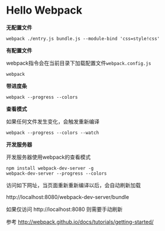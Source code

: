 # Hello Webpack


**无配置文件**

```
webpack ./entry.js bundle.js --module-bind 'css=style!css'
```

**有配置文件**

webpack指令会在当前目录下加载配置文件`webpack.config.js`

```
webpack
```

**带进度条**

```
webpack --progress --colors
```

**查看模式**

如果任何文件发生变化，会触发重新编译

```
webpack --progress --colors --watch
```

**开发服务器**

开发服务器使用webpack的查看模式

```
npm install webpack-dev-server -g
webpack-dev-server --progress --colors
```

访问如下网址，当页面重新重新编译以后，会自动刷新加载

http://localhost:8080/webpack-dev-server/bundle

如果仅访问 http://localhost:8080 则需要手动刷新






参考
http://webpack.github.io/docs/tutorials/getting-started/
